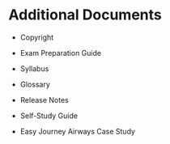 # Additional Documents

* Copyright

* Exam Preparation Guide

* Syllabus

* Glossary

* Release Notes

* Self-Study Guide

* Easy Journey Airways Case Study

